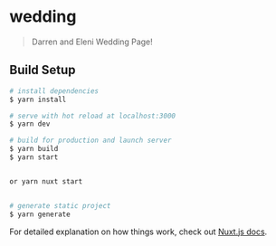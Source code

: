 # wedding

> Darren and Eleni Wedding Page!

## Build Setup

``` bash
# install dependencies
$ yarn install

# serve with hot reload at localhost:3000
$ yarn dev

# build for production and launch server
$ yarn build
$ yarn start


or yarn nuxt start


# generate static project
$ yarn generate
```

For detailed explanation on how things work, check out [Nuxt.js docs](https://nuxtjs.org).
